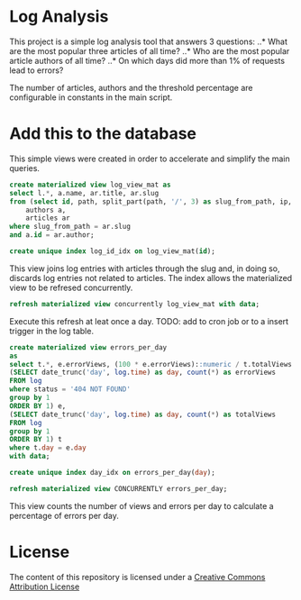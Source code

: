 # Log Analysis

This project is a simple log analysis tool that answers 3 questions: 
..* What are the most popular three articles of all time?
..* Who are the most popular article authors of all time?
..* On which days did more than 1% of requests lead to errors?

The number of articles, authors and the threshold percentage are configurable in constants in the main script.

# Add this to the database

This simple views were created in order to accelerate and simplify the main queries.

```SQL
create materialized view log_view_mat as
select l.*, a.name, ar.title, ar.slug
from (select id, path, split_part(path, '/', 3) as slug_from_path, ip,  method, status, time from log) l, 
	authors a, 
	articles ar
where slug_from_path = ar.slug
and a.id = ar.author;

create unique index log_id_idx on log_view_mat(id);
```
This view joins log entries with articles through the slug and, in doing so, discards log entries not related to articles. The index allows the materialized view to be refresed concurrently.

```SQL
refresh materialized view concurrently log_view_mat with data;
```
Execute this refresh at leat once a day. TODO: add to cron job or to a insert trigger in the log table.

```SQL
create materialized view errors_per_day
as
select t.*, e.errorViews, (100 * e.errorViews)::numeric / t.totalViews as percentage from
(SELECT date_trunc('day', log.time) as day, count(*) as errorViews
FROM log
where status = '404 NOT FOUND'
group by 1
ORDER BY 1) e,
(SELECT date_trunc('day', log.time) as day, count(*) as totalViews
FROM log
group by 1
ORDER BY 1) t
where t.day = e.day
with data;

create unique index day_idx on errors_per_day(day);

refresh materialized view CONCURRENTLY errors_per_day;
```
This view counts the number of views and errors per day to calculate a percentage of errors per day.

# License
The content of this repository is licensed under a [Creative Commons Attribution License](https://creativecommons.org/licenses/by/3.0/us/)




